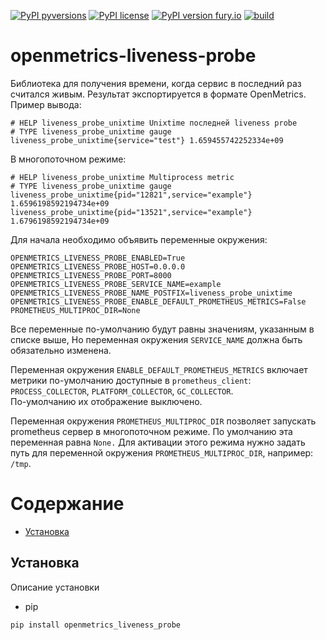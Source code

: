 [![PyPI pyversions](https://img.shields.io/pypi/pyversions/openmetrics-liveness-probe.svg)](https://pypi.python.org/pypi/openmetrics-liveness-probe/) [![PyPI license](https://img.shields.io/pypi/l/openmetrics-liveness-probe.svg)](https://pypi.python.org/pypi/openmetrics-liveness-probe/) [![PyPI version fury.io](https://badge.fury.io/py/openmetrics-liveness-probe.svg)](https://pypi.python.org/pypi/openmetrics-liveness-probe/) [![build](https://github.com/Usetech/openmetrics-liveness-probe/actions/workflows/ci.yml/badge.svg)](https://github.com/Usetech/openmetrics-liveness-probe/actions/workflows/ci.yml?branch=main)


openmetrics-liveness-probe
============

Библиотека для получения времени, когда сервис в последний раз считался живым.
Результат экспортируется в формате OpenMetrics. Пример вывода:

```
# HELP liveness_probe_unixtime Unixtime последней liveness probe
# TYPE liveness_probe_unixtime gauge
liveness_probe_unixtime{service="test"} 1.659455742252334e+09
```

В многопоточном режиме:
```
# HELP liveness_probe_unixtime Multiprocess metric
# TYPE liveness_probe_unixtime gauge
liveness_probe_unixtime{pid="12821",service="example"} 1.6596198592194734e+09
liveness_probe_unixtime{pid="13521",service="example"} 1.6796198592194734e+09
```

Для начала необходимо объявить переменные окружения:
```
OPENMETRICS_LIVENESS_PROBE_ENABLED=True
OPENMETRICS_LIVENESS_PROBE_HOST=0.0.0.0
OPENMETRICS_LIVENESS_PROBE_PORT=8000
OPENMETRICS_LIVENESS_PROBE_SERVICE_NAME=example
OPENMETRICS_LIVENESS_PROBE_NAME_POSTFIX=liveness_probe_unixtime
OPENMETRICS_LIVENESS_PROBE_ENABLE_DEFAULT_PROMETHEUS_METRICS=False
PROMETHEUS_MULTIPROC_DIR=None
```

Все переменные по-умолчанию будут равны значениям, указанным в списке выше, Но переменная окружения ``SERVICE_NAME`` должна быть обязательно изменена.

Переменная окружения ``ENABLE_DEFAULT_PROMETHEUS_METRICS`` включает метрики по-умолчанию доступные в ``prometheus_client``: 
``PROCESS_COLLECTOR``, ``PLATFORM_COLLECTOR``, ``GC_COLLECTOR``.    
По-умолчанию их отображение выключено.

Переменная окружения ``PROMETHEUS_MULTIPROC_DIR`` позволяет запускать prometheus сервер в многопоточном режиме. По умолчанию эта переменная равна ``None.`` Для активации этого режима нужно задать путь для переменной окружения ``PROMETHEUS_MULTIPROC_DIR``, например: ``/tmp``.

# Содержание

- [Установка](#Установка)

<a name='Установка'></a>
## Установка

Описание установки
- pip 
```
pip install openmetrics_liveness_probe
```
